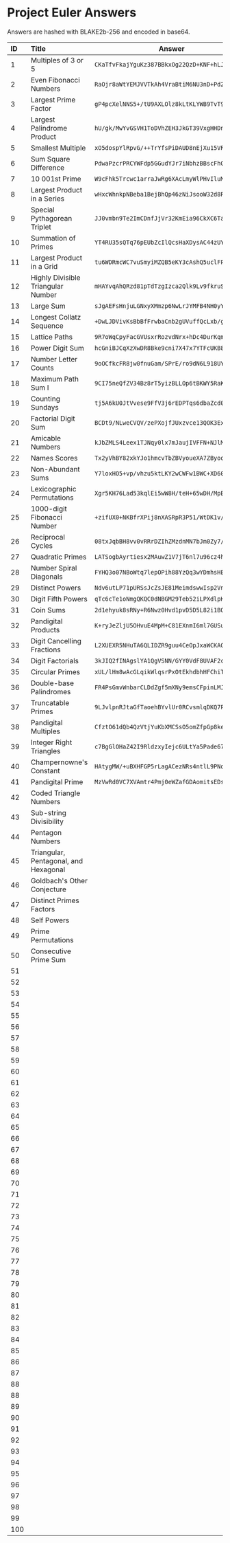 # Project Euler Answers
Answers are hashed with BLAKE2b-256 and encoded in base64.

| ID | Title | Answer |
| :--- | :--- | --- |
| 1 |	Multiples of 3 or 5                           |```CKaTfvFkajYguKz387BBkxOg22QzD+KNF+hLJNZFZ9E=```|
| 2 | Even Fibonacci Numbers                        |```RaOjr8aWtYEMJVVTkAh4VraBtiM6NU3nD+Pd2Zu+2Gw=```|
| 3 | Largest Prime Factor                          |```gP4pcXelNNS5+/tU9AXLOlz8kLtKLYWB9TvT93JRLu8=```|
| 4 |	Largest Palindrome Product                    |```hU/gk/MwYvGSVH1ToDVhZEH3JkGT39VxgHHDnKcHoo8=```|
| 5 | Smallest Multiple                             |```xO5dospYlRpvG/++TrYfsPiDAUD8nEjXu15VR9a35PM=```|
| 6 |	Sum Square Difference                         |```PdwaPzcrPRCYWFdp5GGudYJr7iNbhzBBscFhGElrFJE=```|
| 7 | 10 001st Prime                                |```W9cFhk5Trcwc1arraJwRg6XAcLmyWlPHvIluM9tGXVs=```|
| 8 | Largest Product in a Series                   |```wHxcWhnkpNBeba1BejBhQp46zNiJsooW32d8R34mtwE=```|
| 9 | Special Pythagorean Triplet                   |```JJ0vmbn9Te2ImCDnfJjVr32KmEia96CkXC6Ta9oQCc4=```|
| 10 | Summation of Primes                          |```YT4RU35sQTq76pEUbZcIlQcsHaXDysAC44zUYYXvv7M=```|
| 11 | Largest Product in a Grid                    |```tu6WDRmcWC7vuSmyiMZQB5eKY3cAshQ5uclFPqLDCdI=```|
| 12 | Highly Divisible Triangular Number           |```mHAYvqAhQRzd81pTdTzgIzca2Qlk9Lv9fkruSpga6+0=```|
| 13 | Large Sum                                    |```sJgAEFsHnjuLGNxyXMmzp6NwLrJYMFB4NH0yY4HGE8k=```|
| 14 | Longest Collatz Sequence                     |```+DwLJDVivKsBbBfFrwbaCnb2gUVuffQcLxb/gfKFEvE=```|
| 15 | Lattice Paths                                |```9R7oWqCpyFacGVUsxrRozvdNrx+hDc4DurKqmJ81KKw=```|
| 16 | Power Digit Sum                              |```hcGniBJCqXzXwDR8Bke9cni7X47x7YTFcUKB8C2Ih+U=```|
| 17 | Number Letter Counts                         |```9oOCfkcFR8jw0fnuGam/SPrE/ro9dN6L918UYJKx4bM=```|
| 18 | Maximum Path Sum I                           |```9CI75neQfZV34Bz8rT5yizBLLOp6tBKWY5RaKXQCpyw=```|  
| 19 | Counting Sundays                             |```tj5A6kU0JtVvese9FfV3j6rEDPTqs6dbaZcd0EuJJ/w=```|
| 20 | Factorial Digit Sum                          |```BCDt9/NLweCVQV/zePXojfJUxzvce13QOK3ExQ4lg44=```|
| 21 | Amicable Numbers                             |```kJbZMLS4Leex1TJNqy0lx7mJaujIVFFN+NJlMzQIW+s=```|
| 22 | Names Scores                                 |```Tx2yVhBY82xkYJo1hmcvTbZBVyoueXA7ZByoqZBqPjg=```|
| 23 | Non-Abundant Sums                            |```Y7loxHO5+vp/vhzu5ktLKY2wCWFw1BWC+XD60VHi94c=```|
| 24 | Lexicographic Permutations                   |```Xgr5KH76Lad53kqlEi5wW8H/teH+65wDH/MpBXlqB5w=```|
| 25 | 1000-digit Fibonacci Number                  |```+zifUX0+NKBfrXPij8nXASRpR3P51/WtDK1v/o4QNlE=```|
| 26 | Reciprocal Cycles                            |```08txJqbBH8vv0vRRrDZIhZMzdnMN7bJm0Zy7/TB07WQ=```|
| 27 | Quadratic Primes                             |```LATSogbAyrtiesx2MAuwZ1V7jT6nl7u96cz4h0nM42k=```|
| 28 | Number Spiral Diagonals                      |```FYHQ3o07NBoWtq7lepOPih88YzQq3wYDmhsHEe7uHII=```|
| 29 | Distinct Powers                              |```Ndv6utLP71pURSsJcZsJE81MeimdswwIsp2Vnki6bqA=```|
| 30 | Digit Fifth Powers                           |```qTc6cTe1oNmgQKQC0dNBGM29Teb52iLPXdlpHG1O6vI=```|
| 31 | Coin Sums                                    |```2d1ehyuk8sRNy+R6Nwz0Hvd1pvD5D5L82i1BOSyEAYY=```|
| 32 | Pandigital Products                          |```K+ryJeZljU5OHvuE4MpM+C81EXnmI6ml7GUSuas6fjM=```|
| 33 | Digit Cancelling Fractions                   |```L2XUEXR5NHuTA6QLIDZR9guu4CeOpJxaWCKAGfQMXkg=```|
| 34 | Digit Factorials                             |```3kJIQ2fINAgslYA1QgVSNN/GYY0VdF8UVAF2crL8OrY=```|
| 35 | Circular Primes                              |```xUL/lHm8wAcGLqikWlqsrPxOtEkhdbhHFChiTIGuJMM=```|
| 36 | Double-base Palindromes                      |```FR4PsGmvWnbarCLDdZgf5mXNy9emsCFpinLMJ04nbdk=```|
| 37 | Truncatable Primes                           |```9LJvlpnRJtaGfTaoehBYvlUr0RCvsmlqDKQ7P50ZcvA=```|
| 38 | Pandigital Multiples                         |```CfztO61dQb4QzVtjYuKbXMCSsO5omZfpGp8keTs8bLk=```|
| 39 | Integer Right Triangles                      |```c7BgGlOHaZ42I9RldzxyIejc6ULtYa5Pade67W753YA=```|
| 40 | Champernowne's Constant                      |```HAtygMW/+uBXHFGP5rLagACezNRs4ntlL9PNqx5AUdQ=```|
| 41 | Pandigital Prime                             |```MzVwRd0VC7XVAmtr4Pmj0eWZafGDAomitsEDsjcYZnA=```|
| 42 | Coded Triangle Numbers                       | |
| 43 | Sub-string Divisibility                      | |
| 44 | Pentagon Numbers                             | |
| 45 | Triangular, Pentagonal, and Hexagonal        | |
| 46 | Goldbach's Other Conjecture                  | |
| 47 | Distinct Primes Factors                      | |
| 48 | Self Powers                                  | |
| 49 | Prime Permutations                           | |
| 50 | Consecutive Prime Sum                        | |
| 51 |                                              | |
| 52 |                                              | |
| 53 |                                              | |
| 54 |                                              | |
| 55 |                                              | |
| 56 |                                              | |
| 57 |                                              | |
| 58 |                                              | |
| 59 |                                              | |
| 60 |                                              | |
| 61 |                                              | |
| 62 |                                              | |
| 63 |                                              | |
| 64 |                                              | |
| 65 |                                              | |
| 66 |                                              | |
| 67 |                                              | |
| 68 |                                              | |
| 69 |                                              | |
| 70 |                                              | |
| 71 |                                              | |
| 72 |                                              | |
| 73 |                                              | |
| 74 |                                              | |
| 75 |                                              | |
| 76 |                                              | |
| 77 |                                              | |
| 78 |                                              | |
| 79 |                                              | |
| 80 |                                              | |
| 81 |                                              | |
| 82 |                                              | |
| 83 |                                              | |
| 84 |                                              | |
| 85 |                                              | |
| 86 |                                              | |
| 87 |                                              | |
| 88 |                                              | |
| 88 |                                              | |
| 89 |                                              | |
| 90 |                                              | |
| 91 |                                              | |
| 92 |                                              | |
| 93 |                                              | |
| 94 |                                              | |
| 95 |                                              | |
| 96 |                                              | |
| 97 |                                              | |
| 98 |                                              | |
| 99 |                                              | |
| 100 |                                              | |
